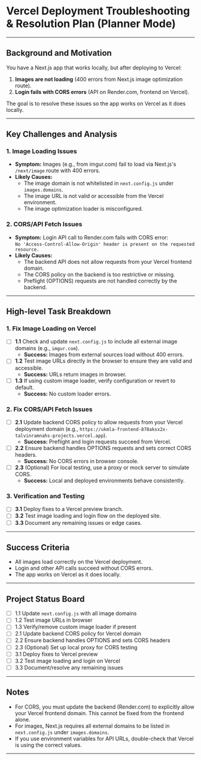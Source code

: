 # Vercel Deployment Troubleshooting & Resolution Plan (Planner Mode)

---

## Background and Motivation

You have a Next.js app that works locally, but after deploying to Vercel:
1. **Images are not loading** (400 errors from Next.js image optimization route).
2. **Login fails with CORS errors** (API on Render.com, frontend on Vercel).

The goal is to resolve these issues so the app works on Vercel as it does locally.

---

## Key Challenges and Analysis

### 1. Image Loading Issues
- **Symptom:** Images (e.g., from imgur.com) fail to load via Next.js's `/next/image` route with 400 errors.
- **Likely Causes:**
  - The image domain is not whitelisted in `next.config.js` under `images.domains`.
  - The image URL is not valid or accessible from the Vercel environment.
  - The image optimization loader is misconfigured.

### 2. CORS/API Fetch Issues
- **Symptom:** Login API call to Render.com fails with CORS error:  
  `No 'Access-Control-Allow-Origin' header is present on the requested resource.`
- **Likely Causes:**
  - The backend API does not allow requests from your Vercel frontend domain.
  - The CORS policy on the backend is too restrictive or missing.
  - Preflight (OPTIONS) requests are not handled correctly by the backend.

---

## High-level Task Breakdown

### 1. Fix Image Loading on Vercel
- [ ] **1.1** Check and update `next.config.js` to include all external image domains (e.g., `imgur.com`).
  - **Success:** Images from external sources load without 400 errors.
- [ ] **1.2** Test image URLs directly in the browser to ensure they are valid and accessible.
  - **Success:** URLs return images in browser.
- [ ] **1.3** If using custom image loader, verify configuration or revert to default.
  - **Success:** No custom loader errors.

### 2. Fix CORS/API Fetch Issues
- [ ] **2.1** Update backend CORS policy to allow requests from your Vercel deployment domain (e.g., `https://ukmla-frontend-878aksx2x-talvinramnahs-projects.vercel.app`).
  - **Success:** Preflight and login requests succeed from Vercel.
- [ ] **2.2** Ensure backend handles OPTIONS requests and sets correct CORS headers.
  - **Success:** No CORS errors in browser console.
- [ ] **2.3** (Optional) For local testing, use a proxy or mock server to simulate CORS.
  - **Success:** Local and deployed environments behave consistently.

### 3. Verification and Testing
- [ ] **3.1** Deploy fixes to a Vercel preview branch.
- [ ] **3.2** Test image loading and login flow on the deployed site.
- [ ] **3.3** Document any remaining issues or edge cases.

---

## Success Criteria

- All images load correctly on the Vercel deployment.
- Login and other API calls succeed without CORS errors.
- The app works on Vercel as it does locally.

---

## Project Status Board

- [ ] 1.1 Update `next.config.js` with all image domains
- [ ] 1.2 Test image URLs in browser
- [ ] 1.3 Verify/remove custom image loader if present
- [ ] 2.1 Update backend CORS policy for Vercel domain
- [ ] 2.2 Ensure backend handles OPTIONS and sets CORS headers
- [ ] 2.3 (Optional) Set up local proxy for CORS testing
- [ ] 3.1 Deploy fixes to Vercel preview
- [ ] 3.2 Test image loading and login on Vercel
- [ ] 3.3 Document/resolve any remaining issues

---

## Notes

- For CORS, you must update the backend (Render.com) to explicitly allow your Vercel frontend domain. This cannot be fixed from the frontend alone.
- For images, Next.js requires all external domains to be listed in `next.config.js` under `images.domains`.
- If you use environment variables for API URLs, double-check that Vercel is using the correct values.

---

